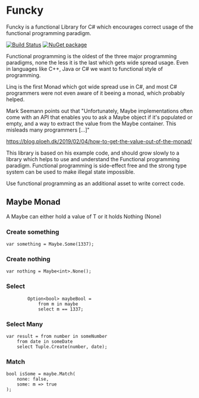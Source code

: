 # Funcky

Funcky is a functional Library for C# which encourages correct usage of the functional programming paradigm.

[![Build Status](https://travis-ci.org/FreeApophis/Funcky.svg?branch=master)](https://travis-ci.org/FreeApophis/Funcky)
[![NuGet package](https://buildstats.info/nuget/Funcky)](https://www.nuget.org/packages/Funcky)

Functional programming is the oldest of the three major programming paradigms, none the less it is the last which gets wide spread usage. Even in languages like C++, Java or C# we want to functional style of programming.

Linq is the first Monad which got wide spread use in C#, and most C# programmers were not even aware of it beeing a monad, which probably helped.

Mark Seemann points out that "Unfortunately, Maybe implementations often come with an API that enables you to ask a Maybe object if it's populated or empty, and a way to extract the value from the Maybe container. This misleads many programmers [...]"

https://blog.ploeh.dk/2019/02/04/how-to-get-the-value-out-of-the-monad/

This library is based on his example code, and should grow slowly to a library which helps to use and understand the Functional programming paradigm. Functional programming is side-effect free and the strong type system can be used to make illegal state impossible. 

Use functional programming as an additional asset to write correct code.

## Maybe Monad

A Maybe<T> can either hold a value of T or it holds Nothing (None)

### Create something

    var something = Maybe.Some(1337);
    
### Create nothing

    var nothing = Maybe<int>.None();
    
### Select

            Option<bool> maybeBool =
                from m in maybe
                select m == 1337;

### Select Many 


    var result = from number in someNumber
        from date in someDate
        select Tuple.Create(number, date);

### Match

    bool isSome = maybe.Match(
        none: false,
        some: m => true
    );

